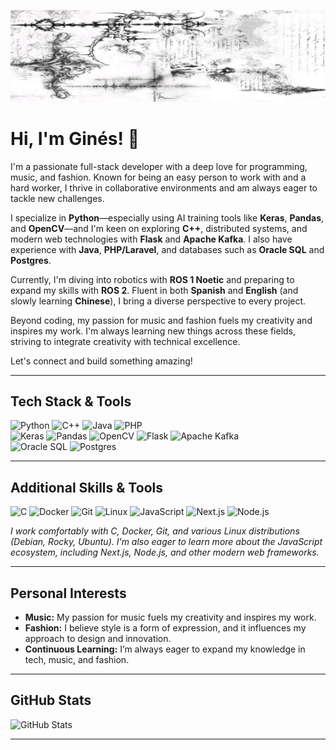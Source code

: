 ![Banner](https://github.com/Ginescag/Ginescag/blob/main/assets/ghBanner.jpg?raw=true)

# Hi, I'm Ginés! 👋

I'm a passionate full-stack developer with a deep love for programming, music, and fashion. Known for being an easy person to work with and a hard worker, I thrive in collaborative environments and am always eager to tackle new challenges.

I specialize in **Python**—especially using AI training tools like **Keras**, **Pandas**, and **OpenCV**—and I'm keen on exploring **C++**, distributed systems, and modern web technologies with **Flask** and **Apache Kafka**. I also have experience with **Java**, **PHP/Laravel**, and databases such as **Oracle SQL** and **Postgres**.

Currently, I'm diving into robotics with **ROS 1 Noetic** and preparing to expand my skills with **ROS 2**. Fluent in both **Spanish** and **English** (and slowly learning **Chinese**), I bring a diverse perspective to every project.

Beyond coding, my passion for music and fashion fuels my creativity and inspires my work. I'm always learning new things across these fields, striving to integrate creativity with technical excellence.

Let's connect and build something amazing!

---

## Tech Stack & Tools

<div>
  <img src="https://img.shields.io/badge/Python-3776AB?style=for-the-badge&logo=python&logoColor=white" alt="Python" />
  <img src="https://img.shields.io/badge/C++-00599C?style=for-the-badge&logo=cplusplus&logoColor=white" alt="C++" />
  <img src="https://img.shields.io/badge/Java-007396?style=for-the-badge&logo=java&logoColor=white" alt="Java" />
  <img src="https://img.shields.io/badge/PHP-777BB4?style=for-the-badge&logo=php&logoColor=white" alt="PHP" />
</div>

<div>
  <img src="https://img.shields.io/badge/Keras-D00000?style=for-the-badge&logo=keras&logoColor=white" alt="Keras" />
  <img src="https://img.shields.io/badge/Pandas-150458?style=for-the-badge&logo=pandas&logoColor=white" alt="Pandas" />
  <img src="https://img.shields.io/badge/OpenCV-5C3EE8?style=for-the-badge&logo=opencv&logoColor=white" alt="OpenCV" />
  <img src="https://img.shields.io/badge/Flask-000000?style=for-the-badge&logo=flask&logoColor=white" alt="Flask" />
  <img src="https://img.shields.io/badge/Apache_Kafka-231F20?style=for-the-badge&logo=apachekafka&logoColor=white" alt="Apache Kafka" />
</div>

<div>
  <img src="https://img.shields.io/badge/Oracle-F80000?style=for-the-badge&logo=oracle&logoColor=white" alt="Oracle SQL" />
  <img src="https://img.shields.io/badge/PostgreSQL-336791?style=for-the-badge&logo=postgresql&logoColor=white" alt="Postgres" />
</div>

---

## Additional Skills & Tools

<div>
  <img src="https://img.shields.io/badge/C-555555?style=for-the-badge&logo=c&logoColor=white" alt="C" />
  <img src="https://img.shields.io/badge/Docker-2496ED?style=for-the-badge&logo=docker&logoColor=white" alt="Docker" />
  <img src="https://img.shields.io/badge/Git-F05032?style=for-the-badge&logo=git&logoColor=white" alt="Git" />
  <img src="https://img.shields.io/badge/Linux-FCC624?style=for-the-badge&logo=linux&logoColor=black" alt="Linux" />
  <img src="https://img.shields.io/badge/JavaScript-F7DF1E?style=for-the-badge&logo=javascript&logoColor=black" alt="JavaScript" />
  <img src="https://img.shields.io/badge/Next.js-000000?style=for-the-badge&logo=nextdotjs&logoColor=white" alt="Next.js" />
  <img src="https://img.shields.io/badge/Node.js-339933?style=for-the-badge&logo=nodedotjs&logoColor=white" alt="Node.js" />
</div>

*I work comfortably with C, Docker, Git, and various Linux distributions (Debian, Rocky, Ubuntu). I'm also eager to learn more about the JavaScript ecosystem, including Next.js, Node.js, and other modern web frameworks.*

---

## Personal Interests

- **Music:** My passion for music fuels my creativity and inspires my work.
- **Fashion:** I believe style is a form of expression, and it influences my approach to design and innovation.
- **Continuous Learning:** I’m always eager to expand my knowledge in tech, music, and fashion.

---

## GitHub Stats

![GitHub Stats](https://github-readme-stats.vercel.app/api?username=Ginescag&show_icons=true&theme=radical)

---



